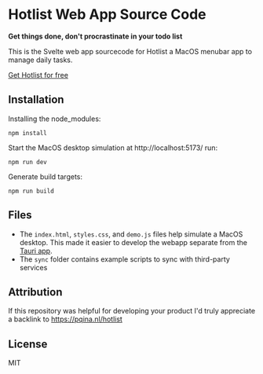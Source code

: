 # Hotlist Web App Source Code

**Get things done, don't procrastinate in your todo list**

This is the Svelte web app sourcecode for Hotlist a MacOS menubar app to manage daily tasks.

[Get Hotlist for free](https://pqina.nl/hotlist)

## Installation

Installing the node_modules:

```
npm install
```

Start the MacOS desktop simulation at http://localhost:5173/ run:

```
npm run dev
```

Generate build targets:

```
npm run build
```

## Files

-   The `index.html`, `styles.css`, and `demo.js` files help simulate a MacOS desktop. This made it easier to develop the webapp separate from the [Tauri app](http://github.com/pqina/hotlist-tauri-app).
-   The `sync` folder contains example scripts to sync with third-party services

## Attribution

If this repository was helpful for developing your product I'd truly appreciate a backlink to https://pqina.nl/hotlist

## License

MIT
